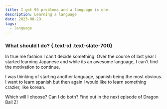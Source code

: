 ```yaml
---
title: I got 99 problems and a language is one.
description: Learning a language
date: 2023-08-29
tags:
  - language
---
```


### What should I do? {.text-xl .text-slate-700}

In true me fashion I can't decide something. Over the course of last year I started learning Japanese and while its an awesome language, I can't find the motivation to continue.

I was thinking of starting another language, spanish being the most obvious. I want to learn spanish but then again I would like to learn something crazier, like korean.

Which will I choose? Can I do both? Find out in the next episode of Dragon Ball Z!
